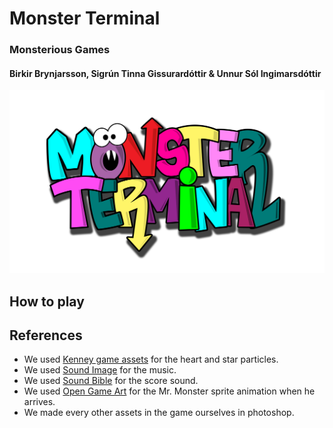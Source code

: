 # Monster Terminal #
### Monsterious Games ###
#### Birkir Brynjarsson, Sigrún Tinna Gissurardóttir & Unnur Sól Ingimarsdóttir ####

![alt text](https://github.com/birkirbrynjarsson/monsterious/blob/master/Assets/Sprites/Logo/MonsterTerminalLogo0.2.png "Monster Terminal")


## How to play ##


## References ##
* We used [Kenney game assets](https://kenney.nl/assets/roguelike-rpg-pack) for the heart and star particles.
* We used [Sound Image](http://soundimage.org/wp-content/uploads/2017/04/Intriguing-Future_Looping.mp3) for the music. 
* We used [Sound Bible](http://soundbible.com/2067-Blop.html) for the score sound.
* We used [Open Game Art](https://opengameart.org/content/5x-special-effects-2d) for the Mr. Monster sprite animation when he arrives.
* We made every other assets in the game ourselves in photoshop.
